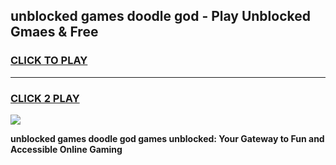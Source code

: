 
## unblocked games doodle god - Play Unblocked Gmaes & Free
<h3>
<a href="https://news.freeplayer.one?title=unblocked_games_doodle_god&ref=23F">CLICK TO PLAY</a></h3>
<hr>

<h3>
<a href="https://news.freeplayer.one?title=unblocked_games_doodle_god&ref=23F">CLICK 2 PLAY</a>
  
</h3>

<a href="https://news.freeplayer.one?title=unblocked_games_doodle_god&ref=23F/"><img src="https://clearcache.store/games.png"></a>


**unblocked games doodle god games unblocked: Your Gateway to Fun and Accessible Online Gaming**
